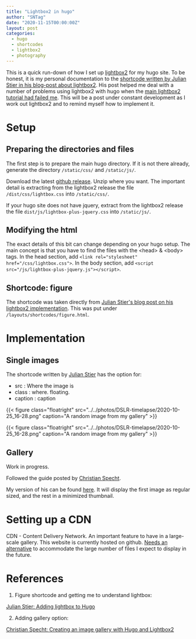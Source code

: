 ```yaml
---
title: "Lightbox2 in hugo"
author: "SNTag"
date: "2020-11-15T00:00:00Z"
layout: post
categories:
  - hugo
  - shortcodes
  - lightbox2
  - photography
---
```


This is a quick run-down of how I set up [lightbox2](https://lokeshdhakar.com/projects/lightbox2/) for my hugo site. To be honest, it is my personal documentation to the [shortcode written by Julian Stier in his blog-post about lightbox2](https://julianstier.com/posts/2020/03/hugo-and-lightbox/). His post helped me deal with a number of problems using lightbox2 with hugo when the [main lightbox2 tutorial had failed me](https://lokeshdhakar.com/projects/lightbox2/). This will be a post under constant development as I work out lightbox2 and to remind myself how to implement it.

# Setup

## Preparing the directories and files

The first step is to prepare the main hugo directory. If it is not there already, generate the directory `/static/css/` and `/static/js/`.

Download the latest [github release](https://github.com/lokesh/lightbox2/releases). Unzip where you want. The important detail is extracting from the lightbox2 release the file `/dist/css/lightbox.css` into `/static/css/`.

If your hugo site does not have jquery, extract from the lightbox2 release the file `dist/js/lightbox-plus-jquery.css` into `/static/js/`.

## Modifying the html

The exact details of this bit can change depending on your hugo setup. The main concept is that you have to find the files with the \<head\> \& \<body\> tags. In the head section, add `<link rel="stylesheet" href="/css/lightbox.css">`. In the body section, add `<script src="/js/lightbox-plus-jquery.js"></script>`.

## Shortcode: figure

The shortcode was taken directly from [Julian Stier's blog post on his lightbox2 implementation](https://julianstier.com/posts/2020/03/hugo-and-lightbox/). This was put under `/layouts/shortcodes/figure.html`.


# Implementation

## Single images

The shortcode written by [Julian Stier](https://julianstier.com/posts/2020/03/hugo-and-lightbox/) has the option for:

- src : Where the image is
- class : where. floating.
- caption : caption

\{\{\< figure class="floatright" src="../../photos/DSLR-timelapse/2020-10-25_16-28.png" caption="A random image from my gallery" \>\}\}

{{< figure class="floatright" src="../../photos/DSLR-timelapse/2020-10-25_16-28.png" caption="A random image from my gallery" >}}

## Gallery

Work in progress.

Followed the guide posted by [Christian Specht](https://christianspecht.de/2020/08/10/creating-an-image-gallery-with-hugo-and-lightbox2/).

My version of his can be found
[here](https://github.com/SNTag/blog-hugo/blob/master/layouts/shortcodes/gallery2.html). It will
display the first image as regular sized, and the rest in a minimized thumbnail.

# Setting up a CDN

CDN - Content Delivery Network. An important feature to have in a large-scale gallery. This website
is currently hosted on github. [Needs an alternative](https://www.reddit.com/r/gohugo/comments/jxv2vq/making_my_own_instagram_in_hugo/) to accommodate the large number of files I expect
to display in the future.

# References

1. Figure shortcode and getting me to understand lightbox:

[Julian Stier: Adding lightbox to Hugo](https://julianstier.com/posts/2020/03/hugo-and-lightbox/)


2. Adding gallery option:

[Christian Specht: Creating an image gallery with Hugo and Lightbox2](https://christianspecht.de/2020/08/10/creating-an-image-gallery-with-hugo-and-lightbox2/)
